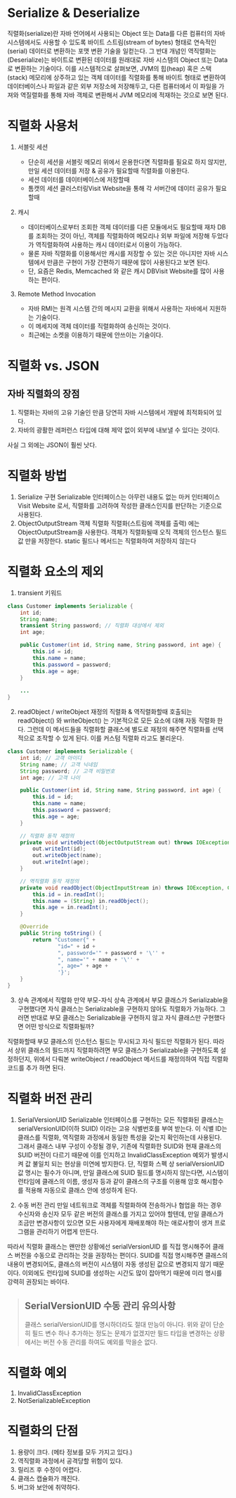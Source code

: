 # Serialize & Deserialize
직렬화(serialize)란 자바 언어에서 사용되는 Object 또는 Data를 다른 컴퓨터의 자바 시스템에서도 사용할 수 있도록 바이트 스트림(stream of bytes)
형태로 연속적인(serial) 데이터로 변환하는 포맷 변환 기술을 일컫는다. 그 반대 개념인 역직렬화는(Deserialize)는 바이트로 변환된 데이터를 원래대로 자바 
시스템의 Object 또는 Data로 변환하는 기술이다.
이를 시스템적으로 살펴보면, JVM의 힙(heap) 혹은 스택(stack) 메모리에 상주하고 있는 객체 데이터를 직렬화를 통해 바이트 형태로 변환하여
데이터베이스나 파일과 같은 외부 저장소에 저장해두고, 다른 컴퓨터에서 이 파일을 가져와 역질렬화를 통해 자바 객체로 변환해서 JVM 메모리에 적재하는 것으로 보면 된다.

# 직렬화 사용처 
1. 서블릿 세션
   - 단순히 세션을 서블릿 메모리 위에서 운용한다면 직렬화를 필요로 하지 않지만, 만일 세션 데이터를 저장 & 공유가 필요할때 직렬화를 이용한다.
   - 세션 데이터를 데이터베이스에 저장할때
   - 톰캣의 세션 클러스터링Visit Website을 통해 각 서버간에 데이터 공유가 필요할때
    
2. 캐시
   - 데이터베이스로부터 조회한 객체 데이터를 다른 모듈에서도 필요할때 재차 DB를 조회하는 것이 아닌, 객체를 직렬화하여 메모리나 외부 파일에 저장해 두었다가 역직렬화하여 사용하는 캐시 데이터로서 이용이 가능하다.
   - 물론 자바 직렬화를 이용해서만 캐시를 저장할 수 있는 것은 아니지만 자바 시스템에서 만큼은 구현이 가장 간편하기 때문에 많이 사용된다고 보면 된다.
   - 단, 요즘은 Redis, Memcached 와 같은 캐시 DBVisit Website를 많이 사용하는 편이다.

3. Remote Method Invocation
   - 자바 RMI는 원격 시스템 간의 메시지 교환을 위해서 사용하는 자바에서 지원하는 기술이다.
   - 이 메세지에 객체 데이터를 직렬화하여 송신하는 것이다.
   - 최근에는 소켓을 이용하기 때문에 안쓰이는 기술이다.

# 직렬화 vs. JSON
## 자바 직렬화의 장점
1. 직렬화는 자바의 고유 기술인 만큼 당연히 자바 시스템에서 개발에 최적화되어 있다.
2. 자바의 광활한 레퍼런스 타입에 대해 제약 없이 외부에 내보낼 수 있다는 것이다.

사실 그 외에는 JSON이 훨씬 낫다.


# 직렬화 방법
1. Serialize 구현
Serializable 인터페이스는 아무런 내용도 없는 마커 인터페이스Visit Website 로서, 직렬화를 고려하여 작성한 클래스인지를 판단하는 기준으로 사용된다.
2. ObjectOutputStream 객체 직렬화
직렬화(스트림에 객체를 출력) 에는 ObjectOutputStream을 사용한다.
객체가 직렬화될때 오직 객체의 인스턴스 필드값 만을 저장한다. static 필드나 메서드는 직렬화하여 저장하지 않는다

# 직렬화 요소의 제외
1. transient 키워드
```java
class Customer implements Serializable {
    int id; 
    String name; 
    transient String password; // 직렬화 대상에서 제외
    int age; 

    public Customer(int id, String name, String password, int age) {
        this.id = id;
        this.name = name;
        this.password = password;
        this.age = age;
    }
    
    ...
}
```

2. readObject / writeObject 재정의
직렬화 & 역직렬화할때 호출되는 readObject() 와 writeObject() 는 기본적으로 모든 요소에 대해 자동 직렬화 한다. 
그런데 이 메서드들을 직렬화할 클래스에 별도로 재정의 해주면 직렬화를 선택적으로 조작할 수 있게 된다. 이를 커스텀 직렬화 라고도 불리운다.

```java
class Customer implements Serializable {
    int id; // 고객 아이디
    String name; // 고객 닉네임
    String password; // 고객 비밀번호
    int age; // 고객 나이

    public Customer(int id, String name, String password, int age) {
        this.id = id;
        this.name = name;
        this.password = password;
        this.age = age;
    }

    // 직렬화 동작 재정의
    private void writeObject(ObjectOutputStream out) throws IOException{
        out.writeInt(id);
        out.writeObject(name);
        out.writeInt(age);
    }

    // 역직렬화 동작 재정의
    private void readObject(ObjectInputStream in) throws IOException, ClassNotFoundException{
        this.id = in.readInt();
        this.name = (String) in.readObject();
        this.age = in.readInt();
    }

    @Override
    public String toString() {
        return "Customer{" +
                "id=" + id +
                ", password='" + password + '\'' +
                ", name='" + name + '\'' +
                ", age=" + age +
                '}';
    }
}
```

3. 상속 관계에서 직렬화
만약 부모-자식 상속 관계에서 부모 클래스가 Serializable을 구현했다면 자식 클래스는 Serializable을 구현하지 않아도 직렬화가 가능하다. 그러면 
반대로 부모 클래스는 Serializable을 구현하지 않고 자식 클래스만 구현했다면 어떤 방식으로 직렬화될까?


직렬화할때 부모 클래스의 인스턴스 필드는 무시되고 자식 필드만 직렬화가 된다. 따라서 상위 클래스의 필드까지 직렬화하려면 부모 클래스가 Serializable을 구현하도록 설정하던지,
위에서 다뤄본 writeObject / readObject 메서드를 재정의하여 직접 직렬화 코드를 추가 하면 된다.

# 직렬화 버전 관리
1. SerialVersionUID
Serializable 인터페이스를 구현하는 모든 직렬화된 클래스는 serialVersionUID(이하 SUID) 이라는 고유 식별번호를 부여 받는다. 이 식별 ID는 클래스를 직렬화, 역직렬화 과정에서 동일한 특성을 갖는지 확인하는데 사용된다. 그래서 클래스 내부 구성이 수정될 경우, 기존에 직렬화한 SUID와 현재 클래스의 SUID 버전이 다르기 때문에 이를 인지하고 InvalidClassException 예외가 발생시켜 값 불일치 되는 현상을 미연에 방지한다.
단, 직렬화 스펙 상 serialVersionUID 값 명시는 필수가 아니며, 만일 클래스에 SUID 필드를 명시하지 않는다면, 시스템이 런타임에 클래스의 이름, 생성자 등과 같이 클래스의 구조를 이용해 암호 해시함수를 적용해 자동으로 클래스 안에 생성하게 된다.

2. 수동 버전 관리
만일 네트워크로 객체를 직렬화하여 전송하거나 협업을 하는 경우 수신자와 송신자 모두 같은 버전의 클래스를 가지고 있어야 할텐데, 
만일 클래스가 조금만 변경사항이 있으면 모든 사용자에게 재배포해야 하는 애로사항이 생겨 프로그램을 관리하기 어렵게 만든다.

따라서 직렬화 클래스는 왠만한 상황에선 serialVersionUID 를 직접 명시해주어 클래스 버전을 수동으로 관리하는 것을 권장하는 편이다.
SUID를 직접 명시해주면 클래스의 내용이 변경되어도, 클래스의 버전이 시스템이 자동 생성된 값으로 변경되지 않기 때문이다. 이외에도 런타임에 SUID를 생성하는 시간도 많이 잡아먹기 때문에 미리 명시를 강력히 권장되는 바이다.


> ## SerialVersionUID 수동 관리 유의사항
> 클래스 serialVersionUID를 명시하더라도 절대 만능이 아니다. 위와 같이 단순히 필드 변수 하나 추가하는 정도는 문제가 없겠지만 필드 타입을 변경하는 상황에서는 버전 수동 관리를 하여도 예외를 막을순 없다.
> 
>

# 직렬화 예외
1. InvalidClassException
2. NotSerializableException

# 직렬화의 단점
1. 용량이 크다. (메타 정보를 모두 가지고 있다.)
2. 역직렬화 과정에서 공격당할 위험이 있다.
3. 릴리즈 후 수정이 어렵다.
4. 클래스 캡슐화가 깨진다.
5. 버그와 보안에 취약하다.



